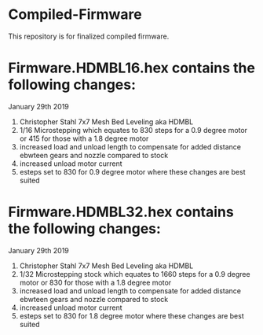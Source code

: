 # Compiled-Firmware
This repository is for finalized compiled firmware.


# Firmware.HDMBL16.hex contains the following changes:

January 29th 2019

1. Christopher Stahl 7x7 Mesh Bed Leveling aka HDMBL
2. 1/16 Microstepping which equates to 830 steps for a 0.9 degree motor or 415 for those with a 1.8 degree motor
3. increased load and unload length to compensate for added distance ebwteen gears and nozzle compared to stock
4. increased unload motor current
5. esteps set to 830 for 0.9 degree motor where these changes are best suited

# Firmware.HDMBL32.hex contains the following changes:

January 29th 2019

1. Christopher Stahl 7x7 Mesh Bed Leveling aka HDMBL
2. 1/32 Microstepping stock which equates to 1660 steps for a 0.9 degree motor or 830 for those with a 1.8 degree motor
3. increased load and unload length to compensate for added distance ebwteen gears and nozzle compared to stock
4. increased unload motor current
5. esteps set to 830 for 1.8 degree motor where these changes are best suited
